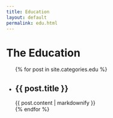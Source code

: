 ```yaml
---
title: Education
layout: default
permalink: edu.html
---
```

<h1 class="page-heading">The Education</h1>
<div class="xs-block-grid-1 sm-block-grid-2 lg-block-grid-3">
<ul class="post-list xs-border">
  {% for post in site.categories.edu %}
  <div class="block-grid__item">
  <li>
    <h2>
      {{ post.title }}
    </h2>
    {{ post.content | markdownify }}
  </li>
</div>
  {% endfor %}
</ul>
</div>
